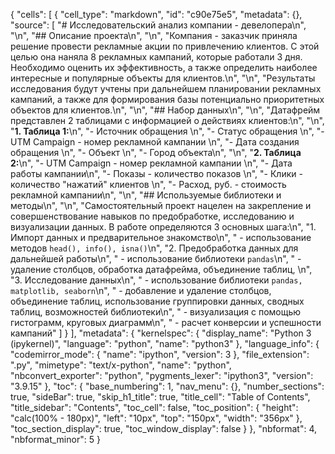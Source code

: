 {
 "cells": [
  {
   "cell_type": "markdown",
   "id": "c90e75e5",
   "metadata": {},
   "source": [
    "# Исследовательский анализ компании - девелопера\n",
    "\n",
    "## Описание проекта\n",
    "\n",
    "Компания - заказчик приняла решение провести рекламные акции по привлечению клиентов. С этой целью она наняла 8 рекламных кампаний, которые работали 3 дня. Необходимо оценить их эффективность, а также определить наиболее интересные и популярные объекты для клиентов.\n",
    "\n",
    "Результаты исследования будут учтены при дальнейшем планировании рекламных кампаний, а также для формирования базы потенциально приоритетных объектов для клиентов.\n",
    "\n",
    "## Набор данных\n",
    "\n",
    "Датафрейм представлен 2 таблицами с информацией о действиях клиентов:\n",
    "\n",
    "**1. Таблица 1:**\n",
    "- Источник обращения     \n",
    "- Статус обращения      \n",
    "- UTM Campaign - номер рекламной кампании     \n",
    "- Дата создания обращения     \n",
    "- Объект                \n",
    "- Город объекта\n",
    "\n",
    "**2. Таблица 2:**\n",
    "- UTM Campaign - номер рекламной кампании  \n",
    "- Дата работы кампании\n",
    "- Показы - количество показов    \n",
    "- Клики - количество \"нажатий\" клиентов      \n",
    "- Расход, руб. - стоимость рекламной кампании\n",
    "\n",
    "## Используемые библиотеки и методы\n",
    "\n",
    "Самостоятельный проект нацелен на закрепление и совершенствование навыков по предобработке, исследованию и визуализации данных. В работе определяются 3 основных шага:\n",
    "1. Импорт данных и предварительное знакомство\n",
    "    - использование методов `head(), info(), isna()`\n",
    "2. Предобработка данных для дальнейшей работы\n",
    "    - использование библиотеки `pandas`\n",
    "    - удаление столбцов, обработка датафрейма, объединение таблиц, \n",
    "3. Исследование данных\n",
    "    - использование библиотеки `pandas, matplotlib, seaborn`\n",
    "    - добавление и удаление столбцов, объединение таблиц, использование группировки данных, сводных таблиц, возможностей библиотеки\n",
    "    - визуализация с помощью гистограмм, круговых диаграмм\n",
    "    - расчет конверсии и успешности кампаний"
   ]
  }
 ],
 "metadata": {
  "kernelspec": {
   "display_name": "Python 3 (ipykernel)",
   "language": "python",
   "name": "python3"
  },
  "language_info": {
   "codemirror_mode": {
    "name": "ipython",
    "version": 3
   },
   "file_extension": ".py",
   "mimetype": "text/x-python",
   "name": "python",
   "nbconvert_exporter": "python",
   "pygments_lexer": "ipython3",
   "version": "3.9.15"
  },
  "toc": {
   "base_numbering": 1,
   "nav_menu": {},
   "number_sections": true,
   "sideBar": true,
   "skip_h1_title": true,
   "title_cell": "Table of Contents",
   "title_sidebar": "Contents",
   "toc_cell": false,
   "toc_position": {
    "height": "calc(100% - 180px)",
    "left": "10px",
    "top": "150px",
    "width": "356px"
   },
   "toc_section_display": true,
   "toc_window_display": false
  }
 },
 "nbformat": 4,
 "nbformat_minor": 5
}
